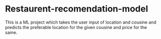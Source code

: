 # Restaurent-recomendation-model
This is a ML project which takes the user input of location  and cousine and predicts the preferable location for the given cousine and price for the same.
